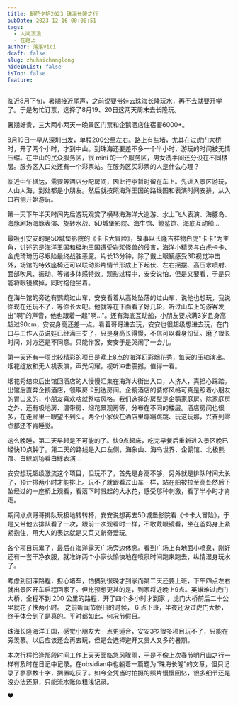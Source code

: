 ```yaml
---
title: 朝花夕拾2023 珠海长隆之行
pubDate: 2023-12-16 00:00:51
tags:
  - 人间流浪
  - 在路上
author: 落落vici
draft: false
slug: zhuhaichanglong
hideInList: false
isTop: false
feature:
---
```

临近8月下旬，暑期接近尾声，之前说要带娃去珠海长隆玩水，再不去就要开学了。于是匆忙订票，选择了8月19、20日这两天周末去长隆玩。

暑期好贵，三大两小两天一晚景区门票和企鹅酒店住宿要6000+。

8月19日一早从深圳出发，单程200公里左右。路上有些堵，尤其在过虎门大桥时，开了两个小时，才到中山。到珠海还要差不多一个半小时，游玩的时间被无情压缩。在中山的民众服务区，很 mini 的一个服务区，男女洗手间还分设在不同楼层。服务区入口处还有一个彩票站。在服务区买彩票的人是什么心理？

临近中午抵达，需要等酒店分配房间，因此行李暂时留在车上。先进入景区游玩，人山人海，到处都是小朋友。然后就按照海洋王国的路线图和表演时间安排，从入口右侧开始游玩。

第一天下午半天时间先后游玩观赏了横琴海海洋大巡游、水上飞人表演、海豚岛、海豚剧场海豚表演、旋转水战、5D城堡影院、海牛馆、鲸鲨馆、海底互动船...

最吸引安安的是5D城堡影院的《卡卡大冒险》，故事以长隆吉祥物白虎"卡卡"为主角，讲述的是海洋王国和极地王国遭受岩浆怪兽的侵害，海洋小精灵与白虎卡卡、金虎琦琦历尽艰险最终战胜恶魔。片长13分钟，除了戴上眼镜感受3D视觉冲击外，场馆的特效座椅还可以联动影片情节形成上下起伏、左右摇摆、高压水喷射、面部吹风、振动、等诸多体感特效。观影过程中，安安说怕，但是又要看，于是只能将眼镜摘掉，同时抱他坐着。

在海牛馆的旁边有鹦鹉过山车，安安看着从高处坠落的过山车，说他也想玩，我说你现在还玩不了，等你长大吧。他就等在下面看了好几轮，听过山车上的游客发出"啊"的声音，他也跟着一起"啊…"。还有海底互动船，小朋友要求满3岁且身高超过90cm，安安身高还差一点。看着哥哥进去玩，安安也很超级想进去玩，在门口与工作人员说娃已经满三岁了，只是身高长得慢，不信可以看身份证。磨了很长时间，对方还是不同意。只能作罢，安安于是哭闹了一会儿。

第一天还有一项比较精彩的项目是晚上8点的海洋幻彩烟花秀，每天的压轴演出。烟花绽放和无人机表演，声光闪耀，视听冲击震撼，值得一看。

烟花秀结束后出馆回酒店的人慢慢汇集在海洋大街出入口，人挤人，真担心踩踏。出馆后直奔企鹅酒店，领取房卡到达房间。企鹅酒店的装修风格可真是照着小朋友的胃口来的，小朋友喜欢啥就整啥风格。我们选择的房型是企鹅家庭房。除家庭房之外，还有极地房、温带房、烟花景观房等，分布在不同的楼层。酒店房间也很多，在走廊里一眼望不到头。两个小家伙在酒店里蹦蹦跳跳、玩这玩那，兴奋到零点都还不肯睡觉。

这么晚睡，第二天早起是不可能的了。快9点起床，吃完早餐后重新进入景区晚已经快10点钟了。第二天的路线是入口左侧，海象山、海鸟世界、企鹅馆、北极熊馆、白鲸剧场看白鲸表演…

安安想玩超级激流这个项目，但玩不了，首先是身高不够，另外就是排队时间太长了，预计排两小时才能排上。玩不了就跟看过山车一样，站在船被拉至高处然后下坠经过的一座桥上观看，看落下时溅起的大水花，感受那种刺激，看了半小时才肯走。

期间点点哥哥排队玩极地转转杯，安安说想再去5D城堡影院看《卡卡大冒险》，于是又带他去排队看了一次，跟前一次观看时一样，不敢戴眼镜看，坐在爸妈身上紧紧抱住，用大人的表达就是又菜又新奇爱玩。


各个项目玩累了，最后在海洋露天广场旁边休息。看到广场上有地面小喷泉，刚好还有一套干净衣服，就准许两个小家伙愉快地在喷泉时间跑来跑去，纵情湿身玩水了。

考虑到回深路程，担心堵车，怕搞到很晚才到家而第二天还要上班，下午四点左右就出景区开车启程回家了。但比预想更甚的是，到家将近晚上9点。英雄难过虎门大桥，全程不到 200 公里的路程，开了四个多小时才到家 ，虎门大桥前后二十公里就花了快两小时。 之前听闻节假日的时候， 6 点下班，半夜还没过虎门大桥，终于体会到了是真的。平时都如此，何况节假日。

珠海长隆海洋王国，感觉小朋友大一点更适合，安安3岁很多项目玩不了，只能在旁羡慕。以后应该还会再去玩，但是会选择避开又贵人又多的暑期。

本次行程恰逢那段时间工作上天天面临急风骤雨，于是不像上次春节明月山之行一样有及时在日记中记录。在obsidian中也躺着一篇题为“珠海长隆”的文章，但只记录了寥寥数十字，搁置吃灰了。如今全凭当时拍摄的照片慢慢回忆，很多细节还是没办法还原，只能流水账似粗浅记录。

❤